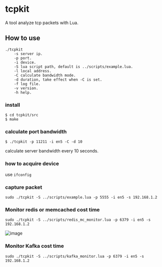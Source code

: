 # tcpkit
A tool analyze tcp packets with Lua.

## How to use

```
./tcpkit
    -s server ip.
    -p port.
    -i device.
    -S lua script path, default is ../scripts/example.lua.
    -l local address.
    -C calculate bandwidth mode.
    -d duration, take effect when -C is set.
    -f log file.
    -v version.
    -h help.
```

### install 

```shell
$ cd tcpkit/src
$ make
```

### calculate port bandwidth

```shell
$ ./tcpkit -p 11211 -i en5 -C -d 10
```

calculate server bandwidth every 10 seconds.

### how to acquire device

use `ifconfig`

### capture packet

```
sudo ./tcpkit -S ../scripts/example.lua -p 5555 -i en5 -s 192.168.1.2
```

### Monitor redis or memcached cost time 

```
sudo ./tcpkit -S ../scripts/redis_mc_monitor.lua -p 6379 -i en5 -s 192.168.1.2
```
![image](https://raw.githubusercontent.com/git-hulk/tcpkit/master/snapshot/redis_mc_monitor.png)


### Monitor Kafka cost time

```
sudo ./tcpkit -S ../scripts/kafka_monitor.lua -p 6379 -i en5 -s 192.168.1.2
```
